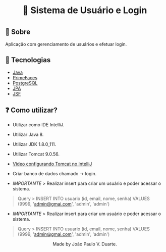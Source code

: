 <h1 align="center">👤 Sistema de Usuário e Login<h1>
<p align="center">
</p>

## 🔖 Sobre

<p align="center">

Aplicação com gerenciamento de usuários e efetuar login.

</p>



## 🚀 Tecnologias

- [Java](https://www.java.com/pt-BR/)
- [PrimeFaces](https://www.primefaces.org/showcase/index.xhtml/)
- [PostgreSQL](https://www.postgresql.org/)
- [JPA](https://www.oracle.com/java/technologies/persistence-jsp.html)
- [JSF](https://www.oracle.com/java/technologies/javaserverfaces.html)

## ❓ Como utilizar?

<p>

- Utilizar como IDE IntelliJ.

- Utilizar Java 8.

- Utilizar JDK 1.8.0_111.

- Utilizar Tomcat 9.0.56.
- <a href="https://youtu.be/4rXvzA2SRtA">Vídeo configurando Tomcat no IntelliJ</a>

- Criar banco de dados chamado -> login.
- *IMPORTANTE* > Realizar insert para criar um usuário e poder acessar o sistema.
> Query >  INSERT INTO usuario (id, email, nome, senha)
VALUES (9999, 'admin@gmai.com', 'admin', 'admin')

- *IMPORTANTE* > Realizar insert para criar um usuário e poder acessar o sistema.
> Query >  INSERT INTO usuario (id, email, nome, senha)
VALUES (9999, 'admin@gmai.com', 'admin', 'admin')

</p>

<p align="center">
Made by João Paulo V. Duarte.
</p>

